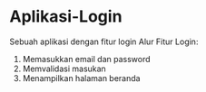 # Aplikasi-Login
Sebuah aplikasi dengan fitur login
Alur Fitur Login:
1. Memasukkan email dan password
2. Memvalidasi masukan
3. Menampilkan halaman beranda
